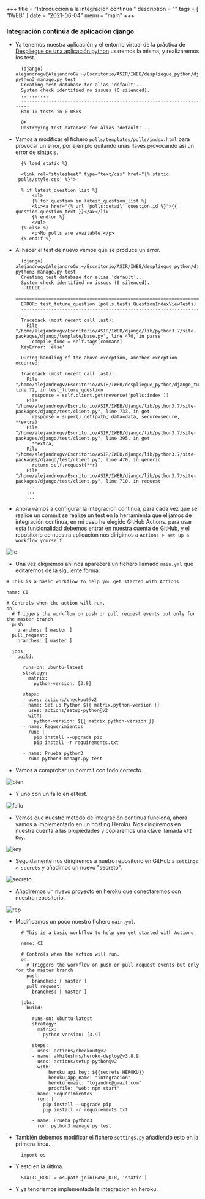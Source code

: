 +++
title = "Introducción a la integración continua "
description = ""
tags = [
    "IWEB"
]
date = "2021-06-04"
menu = "main"
+++

### Integración continúa de aplicación django

* Ya tenemos nuestra aplicación y el entorno virtual de la práctica de [Despliegue de una aplicación python](https://alepeteporico.github.io/practicas/despliegue_python/) usaremos la misma, y realizaremos los test.

        (django) alejandrogv@AlejandroGV:~/Escritorio/ASIR/IWEB/despliegue_python/django_tutorial$ python3 manage.py test
        Creating test database for alias 'default'...
        System check identified no issues (0 silenced).
        ..........
        ----------------------------------------------------------------------
        Ran 10 tests in 0.056s

        OK
        Destroying test database for alias 'default'...

* Vamos a modificar el fichero `polls/templates/polls/index.html` para provocar un error, por ejemplo quitando unas llaves provocando así un error de sintaxis.

        {% load static %}

        <link rel="stylesheet" type="text/css" href="{% static 'polls/style.css' %}">

        % if latest_question_list %}
            <ul>
            {% for question in latest_question_list %}
            <li><a href="{% url 'polls:detail' question.id %}">{{ question.question_text }}</a></li>
            {% endfor %}
            </ul>
        {% else %}
            <p>No polls are available.</p>
        {% endif %}

* Al hacer el test de nuevo vemos que se produce un error.

        (django) alejandrogv@AlejandroGV:~/Escritorio/ASIR/IWEB/despliegue_python/django_tutorial$ python3 manage.py test
        Creating test database for alias 'default'...
        System check identified no issues (0 silenced).
        ..EEEEE...
        ======================================================================
        ERROR: test_future_question (polls.tests.QuestionIndexViewTests)
        ----------------------------------------------------------------------
        Traceback (most recent call last):
          File "/home/alejandrogv/Escritorio/ASIR/IWEB/django/lib/python3.7/site-packages/django/template/base.py", line 470, in parse
            compile_func = self.tags[command]
        KeyError: 'else'

        During handling of the above exception, another exception occurred:

        Traceback (most recent call last):
          File "/home/alejandrogv/Escritorio/ASIR/IWEB/despliegue_python/django_tutorial/polls/tests.py", line 72, in test_future_question
            response = self.client.get(reverse('polls:index'))
          File "/home/alejandrogv/Escritorio/ASIR/IWEB/django/lib/python3.7/site-packages/django/test/client.py", line 733, in get
            response = super().get(path, data=data, secure=secure, **extra)
          File "/home/alejandrogv/Escritorio/ASIR/IWEB/django/lib/python3.7/site-packages/django/test/client.py", line 395, in get
            **extra,
          File "/home/alejandrogv/Escritorio/ASIR/IWEB/django/lib/python3.7/site-packages/django/test/client.py", line 470, in generic
            return self.request(**r)
          File "/home/alejandrogv/Escritorio/ASIR/IWEB/django/lib/python3.7/site-packages/django/test/client.py", line 710, in request
          ...
          ...
          ...

* Ahora vamos a configurar la integración continua, para cada vez que se realice un commit se realize un test en la herramienta que elijamos de integración continua, en mi caso he elegido GitHub Actions. para usar esta funcionalidad debemos entrar en nuestra cuenta de GitHub, y el repositorio de nuestra aplicación nos dirigimos a `Actions > set up a workflow yourself`

![ic](/IC/1.png)

* Una vez cliquemos ahí nos aparecerá un fichero llamado `main.yml` que editaremos de la siguiente forma:

~~~
# This is a basic workflow to help you get started with Actions

name: CI

# Controls when the action will run. 
on:
  # Triggers the workflow on push or pull request events but only for the master branch
  push:
    branches: [ master ]
  pull_request:
    branches: [ master ]

  jobs:
    build:

      runs-on: ubuntu-latest
      strategy:
        matrix:
          python-version: [3.9]

      steps:
      - uses: actions/checkout@v2
      - name: Set up Python ${{ matrix.python-version }}
        uses: actions/setup-python@v2
        with:
          python-version: ${{ matrix.python-version }}
      - name: Requerimientos
        run: |
          pip install --upgrade pip
          pip install -r requirements.txt

      - name: Prueba python3
        run: python3 manage.py test
~~~

* Vamos a comprobar un commit con todo correcto.

![bien](/IC/2.png)

* Y uno con un fallo en el test.

![fallo](/IC/3.png)

* Vemos que nuestro metodo de integración continua funciona, ahora vamos a implementarlo en un hosting Heroku.  Nos dirigiremos en nuestra cuenta a las propiedades y copiaremos una clave llamada `API Key`.

![key](/IC/4.png)

* Seguidamente nos dirigiremos a nuetro repositorio en GitHub a `settings > secrets` y añadimos un nuevo "secreto".

![secreto](/IC/5.png)

* Añadiremos un nuevo proyecto en heroku que conectaremos con nuestro repositorio.

![rep](/IC/6.png)

* Modificamos un poco nuestro fichero `main.yml`.

        # This is a basic workflow to help you get started with Actions

        name: CI

        # Controls when the action will run. 
        on:
          # Triggers the workflow on push or pull request events but only for the master branch
          push:
            branches: [ master ]
          pull_request:
            branches: [ master ]

        jobs:
          build:

            runs-on: ubuntu-latest
            strategy:
              matrix:
                python-version: [3.9]

            steps:
            - uses: actions/checkout@v2
            - name: akhileshns/heroku-deploy@v3.8.9
              uses: actions/setup-python@v2
              with:
                  heroku_api_key: ${{secrets.HEROKU}}
                  heroku_app_name: "integracion" 
                  heroku_email: "tojandro@gmail.com"
                  procfile: "web: npm start"    
            - name: Requerimientos
              run: |
                pip install --upgrade pip
                pip install -r requirements.txt

            - name: Prueba python3
              run: python3 manage.py test

* También debemos modificar el fichero `settings.py` añadiendo esto en la primera línea.

        import os

* Y esto en la última.

        STATIC_ROOT = os.path.join(BASE_DIR, 'static')

* Y ya tendriamos implementada la integracion en heroku.